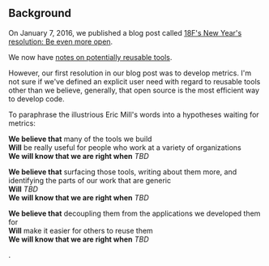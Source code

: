 ## Background

On January 7, 2016, we published a blog post called [18F's New Year's resolution: Be even more open](https://18f.gsa.gov/2016/01/07/18f-new-years-resolution-be-even-more-open/).

We now have [notes on potentially reusable tools](https://docs.google.com/document/d/1B1Hkjpk7W9Gjhx4mJ4HoiDntQv5N-NftLRBpi7FxWJc/edit).

However, our first resolution in our blog post was to develop metrics. I'm not sure if we've defined an explicit user need with regard to reusable tools other than we believe, generally, that open source is the most efficient way to develop code.

To paraphrase the illustrious Eric Mill's words into a hypotheses waiting for metrics:

**We believe that** many of the tools we build   
**Will** be really useful for people who work at a variety of organizations   
**We will know that we are right when** _TBD_

**We believe that** surfacing those tools, writing about them more, and identifying the parts of our work that are generic  
**Will** _TBD_  
**We will know that we are right when** _TBD_

**We believe that** decoupling them from the applications we developed them for  
**Will** make it easier for others to reuse them   
**We will know that we are right when** _TBD_

.
